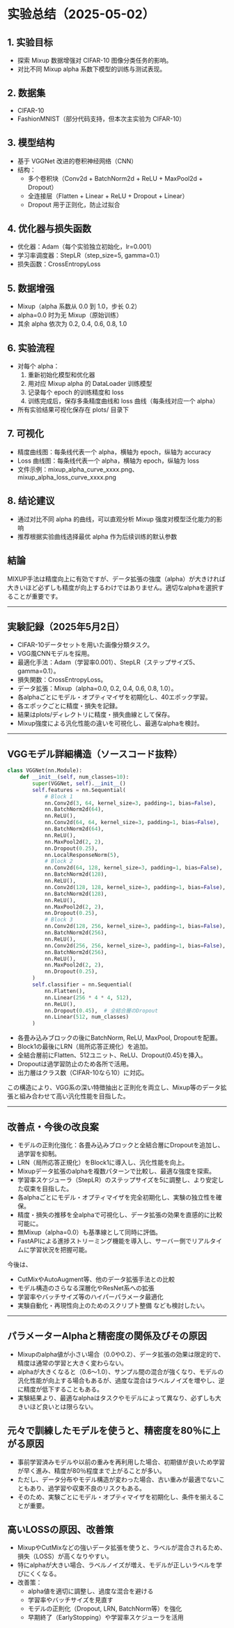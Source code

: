 # 实验总结（2025-05-02）

## 1. 实验目标
- 探索 Mixup 数据增强对 CIFAR-10 图像分类任务的影响。
- 对比不同 Mixup alpha 系数下模型的训练与测试表现。

## 2. 数据集
- CIFAR-10
- FashionMNIST（部分代码支持，但本次主实验为 CIFAR-10）

## 3. 模型结构
- 基于 VGGNet 改进的卷积神经网络（CNN）
- 结构：
  - 多个卷积块（Conv2d + BatchNorm2d + ReLU + MaxPool2d + Dropout）
  - 全连接层（Flatten + Linear + ReLU + Dropout + Linear）
  - Dropout 用于正则化，防止过拟合

## 4. 优化器与损失函数
- 优化器：Adam（每个实验独立初始化，lr=0.001）
- 学习率调度器：StepLR（step_size=5, gamma=0.1）
- 损失函数：CrossEntropyLoss

## 5. 数据增强
- Mixup（alpha 系数从 0.0 到 1.0，步长 0.2）
- alpha=0.0 时为无 Mixup（原始训练）
- 其余 alpha 依次为 0.2, 0.4, 0.6, 0.8, 1.0

## 6. 实验流程
- 对每个 alpha：
  1. 重新初始化模型和优化器
  2. 用对应 Mixup alpha 的 DataLoader 训练模型
  3. 记录每个 epoch 的训练精度和 loss
  4. 训练完成后，保存多条精度曲线和 loss 曲线（每条线对应一个 alpha）
- 所有实验结果可视化保存在 plots/ 目录下

## 7. 可视化
- 精度曲线图：每条线代表一个 alpha，横轴为 epoch，纵轴为 accuracy
- Loss 曲线图：每条线代表一个 alpha，横轴为 epoch，纵轴为 loss
- 文件示例：mixup_alpha_curve_xxxx.png、mixup_alpha_loss_curve_xxxx.png

## 8. 结论建议
- 通过对比不同 alpha 的曲线，可以直观分析 Mixup 强度对模型泛化能力的影响
- 推荐根据实验曲线选择最优 alpha 作为后续训练的默认参数

## 結論

MIXUP手法は精度向上に有効ですが、データ拡張の強度（alpha）が大きければ大きいほど必ずしも精度が向上するわけではありません。適切なalphaを選択することが重要です。

---

## 実験記録（2025年5月2日）

- CIFAR-10データセットを用いた画像分類タスク。
- VGG風CNNモデルを採用。
- 最適化手法：Adam（学習率0.001）、StepLR（ステップサイズ5、gamma=0.1）。
- 損失関数：CrossEntropyLoss。
- データ拡張：Mixup（alpha=0.0, 0.2, 0.4, 0.6, 0.8, 1.0）。
- 各alphaごとにモデル・オプティマイザを初期化し、40エポック学習。
- 各エポックごとに精度・損失を記録。
- 結果はplots/ディレクトリに精度・損失曲線として保存。
- Mixup強度による汎化性能の違いを可視化し、最適なalphaを検討。

---

## VGGモデル詳細構造（ソースコード抜粋）

```python
class VGGNet(nn.Module):
    def __init__(self, num_classes=10):
        super(VGGNet, self).__init__()
        self.features = nn.Sequential(
            # Block 1
            nn.Conv2d(3, 64, kernel_size=3, padding=1, bias=False),
            nn.BatchNorm2d(64),
            nn.ReLU(),
            nn.Conv2d(64, 64, kernel_size=3, padding=1, bias=False),
            nn.BatchNorm2d(64),
            nn.ReLU(),
            nn.MaxPool2d(2, 2),
            nn.Dropout(0.25),
            nn.LocalResponseNorm(5),
            # Block 2
            nn.Conv2d(64, 128, kernel_size=3, padding=1, bias=False),
            nn.BatchNorm2d(128),
            nn.ReLU(),
            nn.Conv2d(128, 128, kernel_size=3, padding=1, bias=False),
            nn.BatchNorm2d(128),
            nn.ReLU(),
            nn.MaxPool2d(2, 2),
            nn.Dropout(0.25),
            # Block 3
            nn.Conv2d(128, 256, kernel_size=3, padding=1, bias=False),
            nn.BatchNorm2d(256),
            nn.ReLU(),
            nn.Conv2d(256, 256, kernel_size=3, padding=1, bias=False),
            nn.BatchNorm2d(256),
            nn.ReLU(),
            nn.MaxPool2d(2, 2),
            nn.Dropout(0.25),
        )
        self.classifier = nn.Sequential(
            nn.Flatten(),
            nn.Linear(256 * 4 * 4, 512),
            nn.ReLU(),
            nn.Dropout(0.45),  # 全結合層のDropout
            nn.Linear(512, num_classes)
        )
```

- 各畳み込みブロックの後にBatchNorm, ReLU, MaxPool, Dropoutを配置。
- Block1の最後にLRN（局所応答正規化）を追加。
- 全結合層前にFlatten、512ユニット、ReLU、Dropout(0.45)を挿入。
- Dropoutは過学習防止のため各所で活用。
- 出力層はクラス数（CIFAR-10なら10）に対応。

この構造により、VGG系の深い特徴抽出と正則化を両立し、Mixup等のデータ拡張と組み合わせて高い汎化性能を目指した。

---

## 改善点・今後の改良案

- モデルの正則化強化：各畳み込みブロックと全結合層にDropoutを追加し、過学習を抑制。
- LRN（局所応答正規化）をBlock1に導入し、汎化性能を向上。
- Mixupデータ拡張のalphaを複数パターンで比較し、最適な強度を探索。
- 学習率スケジューラ（StepLR）のステップサイズを5に調整し、より安定した収束を目指した。
- 各alphaごとにモデル・オプティマイザを完全初期化し、実験の独立性を確保。
- 精度・損失の推移を全alphaで可視化し、データ拡張の効果を直感的に比較可能に。
- 無Mixup（alpha=0.0）も基準線として同時に評価。
- FastAPIによる進捗ストリーミング機能を導入し、サーバー側でリアルタイムに学習状況を把握可能。

今後は、
- CutMixやAutoAugment等、他のデータ拡張手法との比較
- モデル構造のさらなる深層化やResNet系への拡張
- 学習率やバッチサイズ等のハイパーパラメータ最適化
- 実験自動化・再現性向上のためのスクリプト整備
なども検討したい。

---

## パラメーターAlphaと精密度の関係及びその原因
- Mixupのalpha値が小さい場合（0.0や0.2）、データ拡張の効果は限定的で、精度は通常の学習と大きく変わらない。
- alphaが大きくなると（0.6～1.0）、サンプル間の混合が強くなり、モデルの汎化性能が向上する場合もあるが、過度な混合はラベルノイズを増やし、逆に精度が低下することもある。
- 実験結果より、最適なalphaはタスクやモデルによって異なり、必ずしも大きいほど良いとは限らない。

## 元々で訓練したモデルを使うと、精密度を80％に上がる原因
- 事前学習済みモデルや以前の重みを再利用した場合、初期値が良いため学習が早く進み、精度が80％程度まで上がることが多い。
- ただし、データ分布やモデル構造が変わった場合、古い重みが最適でないこともあり、過学習や収束不良のリスクもある。
- そのため、実験ごとにモデル・オプティマイザを初期化し、条件を揃えることが重要。

## 高いLOSSの原因、改善策
- MixupやCutMixなどの強いデータ拡張を使うと、ラベルが混合されるため、損失（LOSS）が高くなりやすい。
- 特にalphaが大きい場合、ラベルノイズが増え、モデルが正しいラベルを学びにくくなる。
- 改善策：
  - alpha値を適切に調整し、過度な混合を避ける
  - 学習率やバッチサイズを見直す
  - モデルの正則化（Dropout, LRN, BatchNorm等）を強化
  - 早期終了（EarlyStopping）や学習率スケジューラを活用
